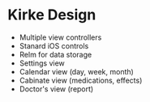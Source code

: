 # Kirke Design

- Multiple view controllers
- Stanard iOS controls
- Relm for data storage
- Settings view
- Calendar view (day, week, month)
- Cabinate view (medications, effects)
- Doctor's view (report)
